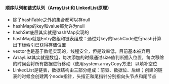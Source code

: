 #### 顺序队列和链式队列（ArrayList 和 LinkedList原理）
* 除了hashTable之外的集合都可以存null
* hashMap的key和value都允许为null
* hashSet底层其实就是hashMap实现的
* hashMap就是Entry数组和链表组成：通过对key的hashCode进行hash计算出下标索引已获得存储位置
* vector也是基于数组实现的，线程安全，但是效率低，目前基本被弃用
* ArrayList其实就是数组，每次添加的时候通过size值判断插入位置，每次移除的时候会将所有数据进行移动（使用system.arrayCopy方法）以填补空位
* LinkedList是链表，数据结构由三部分组成：前驱、数据位、后继；创建的链表的时候会创建两个node指针，头指正和尾指针分别指向头节点和尾节点